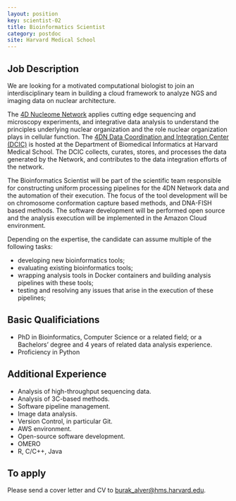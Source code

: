```yaml
---
layout: position
key: scientist-02
title: Bioinformatics Scientist
category: postdoc
site: Harvard Medical School
---
```


## Job Description
We are looking for a motivated computational biologist to join an
interdisciplinary team in building a cloud framework to analyze
NGS and imaging data on nuclear architecture.

The [4D Nucleome Network](http://www.4dnucleome.org)  applies cutting edge sequencing and microscopy experiments, and integrative data analysis to understand the principles underlying nuclear organization and the role nuclear organization plays in cellular function. The [4DN Data Coordination and Integration Center (DCIC)](http://data.4dnucleome.org) is hosted at the Department of Biomedical Informatics at Harvard Medical School. The DCIC collects, curates, stores, and processes the data generated by the Network, and contributes to the data integration efforts of the network.
 
The Bioinformatics Scientist will be part of the scientific team
responsible for constructing uniform processing pipelines for the 4DN Network data and the automation of their execution. The focus of the tool development will be on chromosome conformation capture based methods, and DNA-FISH based methods. The software development will be performed open source and the analysis execution will be implemented in the Amazon Cloud environment. 
 
Depending on the expertise, the candidate can assume multiple of the
following tasks:

- developing new bioinformatics tools; 
- evaluating existing bioinformatics tools; 
- wrapping analysis tools in Docker containers and building analysis pipelines with these tools; 
- testing and resolving any issues that arise in the execution of these pipelines; 

## Basic Qualificiations

- PhD in Bioinformatics, Computer Science or a related field; or a Bachelors’ degree and 4 years of related data analysis experience.
- Proficiency in Python

## Additional Experience

- Analysis of high-throughput sequencing data. 
- Analysis of 3C-based methods. 
- Software pipeline management.
- Image data analysis.
- Version Control, in particular Git.
- AWS environment.
- Open-source software development.
- OMERO
- R, C/C++, Java

## To apply
Please send a cover letter and CV to [burak_alver@hms.harvard.edu](mailto:burak_alver@hms.harvard.edu).
